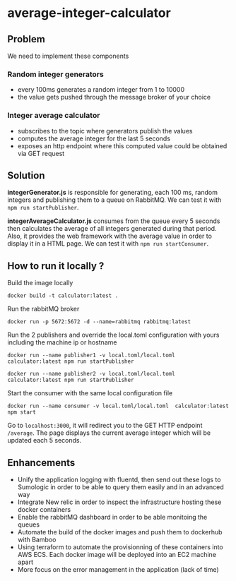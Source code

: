 # average-integer-calculator

## Problem

We need to implement these components

### Random integer generators

- every 100ms generates a random integer from 1 to 10000
- the value gets pushed through the message broker of your choice

### Integer average calculator

- subscribes to the topic where generators publish the values
- computes the average integer for the last 5 seconds
- exposes an http endpoint where this computed value could be obtained via GET request

## Solution

**integerGenerator.js** is responsible for generating, each 100 ms, random integers and publishing them to a queue on RabbitMQ. We can test it with ``` npm run startPublisher ```.

**integerAverageCalculator.js** consumes from the queue every 5 seconds then calculates the average of all integers generated during that period. Also, it provides the web framework with the average value in order to display it in a HTML page. We can test it with ``` npm run startConsumer ```.

## How to run it locally ? 
Build the image locally
```
docker build -t calculator:latest .
```
Run the rabbitMQ broker 
```
docker run -p 5672:5672 -d --name=rabbitmq rabbitmq:latest
```

Run the 2 publishers and override the local.toml configuration with yours including the machine ip or hostname

```
docker run --name publisher1 -v local.toml/local.toml  calculator:latest npm run startPublisher
```

```
docker run --name publisher2 -v local.toml/local.toml  calculator:latest npm run startPublisher
```

Start the consumer with the same local configuration file 
```
docker run --name consumer -v local.toml/local.toml  calculator:latest npm start
```

Go to ```localhost:3000```, it will redirect you to the GET HTTP endpoint ```/average```. The page displays the current average integer which will be updated each 5 seconds.

## Enhancements

- Unify the application logging with fluentd, then send out these logs to Sumologic in order to be able to query them easily and in an advanced way
- Integrate New relic in order to inspect the infrastructure hosting these docker containers
- Enable the rabbitMQ dashboard in order to be able monitoing the queues
- Automate the build of the docker images and push them to dockerhub with Bamboo
- Using terraform to automate the provisionning of these containers into AWS ECS. Each docker image will be deployed into an EC2 machine apart
- More focus on the error management in the application (lack of time)

